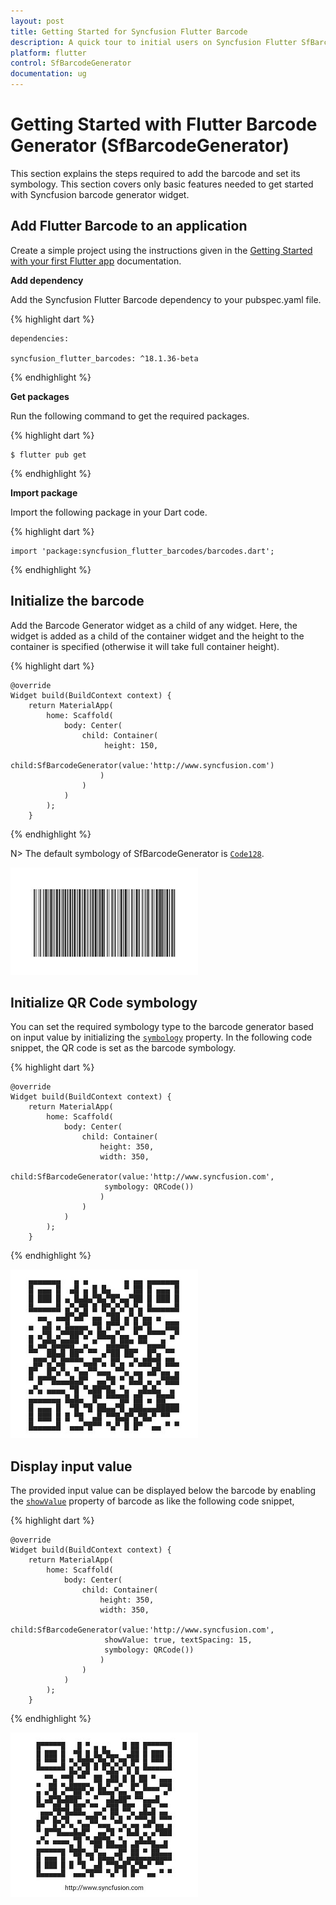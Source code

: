 ```yaml
---
layout: post
title: Getting Started for Syncfusion Flutter Barcode
description: A quick tour to initial users on Syncfusion Flutter SfBarcodeGenerator. It provide overview on the symbology types and displaying the text option.
platform: flutter
control: SfBarcodeGenerator
documentation: ug
---
```


# Getting Started with Flutter Barcode Generator (SfBarcodeGenerator)

This section explains the steps required to add the barcode and set its symbology. This section covers only basic features needed to get started with Syncfusion barcode generator widget. 


## Add Flutter Barcode to an application

Create a simple project using the instructions given in the [Getting Started with your first Flutter app](https://flutter.dev/docs/get-started/test-drive?tab=vscode#create-app) documentation.

**Add dependency**

Add the Syncfusion Flutter Barcode dependency to your pubspec.yaml file.

{% highlight dart %} 

    dependencies:

    syncfusion_flutter_barcodes: ^18.1.36-beta

{% endhighlight %}

**Get packages**

Run the following command to get the required packages.

{% highlight dart %} 

    $ flutter pub get

{% endhighlight %}

**Import package**

Import the following package in your Dart code.

{% highlight dart %} 

    import 'package:syncfusion_flutter_barcodes/barcodes.dart';

{% endhighlight %}

## Initialize the barcode

Add the Barcode Generator widget as a child of any widget. Here, the widget is added as a child of the container widget and the height to the container is specified (otherwise it will take full container height).

{% highlight dart %} 

    @override
    Widget build(BuildContext context) {
        return MaterialApp(
            home: Scaffold(
                body: Center(
                    child: Container(
                         height: 150,
                        child:SfBarcodeGenerator(value:'http://www.syncfusion.com')
                        )
                    )
                )      
            );
        }

{% endhighlight %}

N> The default symbology of SfBarcodeGenerator is [`Code128`](https://pub.dev/documentation/syncfusion_flutter_barcodes/latest/barcodes/Code128-class.html).

![Initialize barcode generator](images/getting-started/getting_started1.jpg)

## Initialize QR Code symbology

You can set the required symbology type to the barcode generator based on input value by initializing the [`symbology`](https://pub.dev/documentation/syncfusion_flutter_barcodes/latest/barcodes/Symbology-class.html) property. In the following code snippet, the QR code is set as the barcode symbology.

{% highlight dart %} 

    @override
    Widget build(BuildContext context) {
        return MaterialApp(
            home: Scaffold(
                body: Center(
                    child: Container(
                        height: 350,
                        width: 350,
                        child:SfBarcodeGenerator(value:'http://www.syncfusion.com',
                         symbology: QRCode())
                        )
                    )
                )      
            );
        }

{% endhighlight %}

![symbology to barcode](images/getting-started/getting_started2.jpg)

## Display input value

The provided input value can be displayed below the barcode by enabling the [`showValue`](https://pub.dev/documentation/syncfusion_flutter_barcodes/latest/barcodes/SfBarcodeGenerator/showValue.html) property of barcode as like the following code snippet,

{% highlight dart %} 

    @override
    Widget build(BuildContext context) {
        return MaterialApp(
            home: Scaffold(
                body: Center(
                    child: Container(
                        height: 350,
                        width: 350,
                        child:SfBarcodeGenerator(value:'http://www.syncfusion.com',
                         showValue: true, textSpacing: 15,
                         symbology: QRCode())
                        )
                    )
                )      
            );
        }

{% endhighlight %}

![Text to barcode](images/getting-started/getting_started3.jpg)

